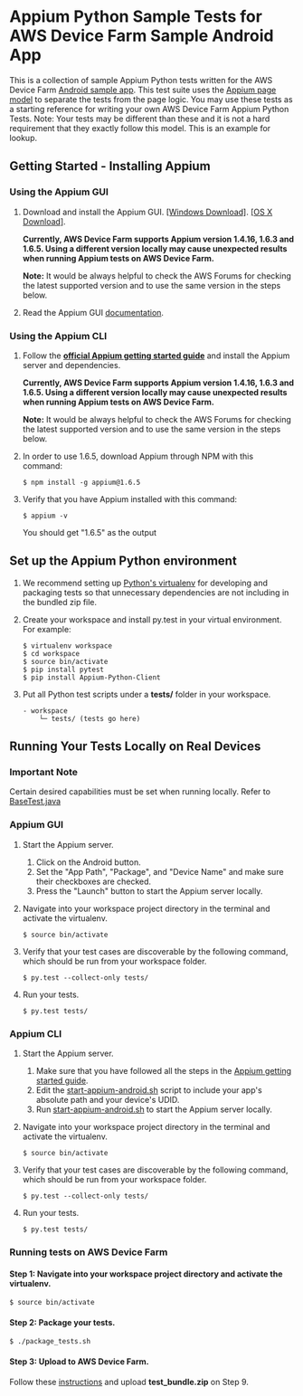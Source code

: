 # Appium Python Sample Tests for AWS Device Farm Sample Android App
This is a collection of sample Appium Python tests written for the AWS Device Farm [Android sample app](https://github.com/awslabs/aws-device-farm-sample-app-for-android). This test suite uses the [Appium page model](http://appium.io/slate/en/tutorial/android?java#page-object-pattern) to separate the tests from the page logic. You may use these tests as a starting reference for writing your own AWS Device Farm Appium Python Tests. 
Note: Your tests may be different than these and it is not a hard requirement that they exactly follow this model. This is an example for lookup.

## Getting Started - Installing Appium
### Using the Appium GUI
1. Download and install the Appium GUI. [[Windows Download]](https://bitbucket.org/appium/appium.app/downloads/AppiumForWindows_1_4_16_1.zip). [[OS X Download]](https://bitbucket.org/appium/appium.app/downloads/appium-1.4.13.dmg).

    **Currently, AWS Device Farm supports Appium version 1.4.16, 1.6.3 and 1.6.5. Using a different version locally may cause unexpected results when running Appium tests on AWS Device Farm.**
    
    **Note:** It would be always helpful to check the AWS Forums for checking the latest supported version and to use the same version in the steps below.

2. Read the Appium GUI [documentation](http://appium.io/slate/en/v1.4.13/#appium-gui).

### Using the Appium CLI
1. Follow the **[official Appium getting started guide](http://appium.io/slate/en/tutorial/android.html?java#getting-started-with-appium)** and install the Appium server and dependencies.

    **Currently, AWS Device Farm supports Appium version 1.4.16, 1.6.3 and 1.6.5. Using a different version locally may cause unexpected results when running Appium tests on AWS Device Farm.**

    **Note:** It would be always helpful to check the AWS Forums for checking the latest supported version and to use the same version in the steps below.
2. In order to use 1.6.5, download Appium through NPM with this command:

    ```
    $ npm install -g appium@1.6.5
    ```
    
3. Verify that you have Appium installed with this command:

    ```
    $ appium -v
    ```
    
   You should get "1.6.5" as the output

## Set up the Appium Python environment
1. We recommend setting up [Python's virtualenv](https://pypi.python.org/pypi/virtualenv) for developing and packaging tests so that unnecessary dependencies are not including in the bundled zip file.
2. Create your workspace and install py.test in your virtual environment. For example:

    ```
    $ virtualenv workspace
    $ cd workspace
    $ source bin/activate
    $ pip install pytest
    $ pip install Appium-Python-Client
    ```
    
3. Put all Python test scripts under a **tests/** folder in your workspace.

    ```
    - workspace
        └─ tests/ (tests go here)
    ```

## Running Your Tests Locally on Real Devices

### **Important Note**
Certain desired capabilities must be set when running locally. Refer to [BaseTest.java](./tests/tests/base_tests/base_test.py#L26-L32)

### Appium GUI
1. Start the Appium server.
    1. Click on the Android button.
    2. Set the "App Path", "Package", and "Device Name" and make sure their checkboxes are checked.
    3. Press the "Launch" button to start the Appium server locally.
2. Navigate into your workspace project directory in the terminal and activate the virtualenv.

    ```
    $ source bin/activate
    ```
    
3. Verify that your test cases are discoverable by the following command, which should be run from your workspace folder.

    ```
    $ py.test --collect-only tests/
    ```
    
4. Run your tests.

    ```
    $ py.test tests/
    ```

### Appium CLI
1. Start the Appium server.
    1. Make sure that you have followed all the steps in the [Appium getting started guide](http://appium.io/slate/en/tutorial/ios.html?java#getting-started-with-appium).
    2. Edit the [start-appium-android.sh](./start-appium-android.sh) script to include your app's absolute path and your device's UDID.
    3. Run [start-appium-android.sh](./start-appium-android.sh) to start the Appium server locally.
2. Navigate into your workspace project directory in the terminal and activate the virtualenv.

    ```
    $ source bin/activate
    ```
    
3. Verify that your test cases are discoverable by the following command, which should be run from your workspace folder.

    ```
    $ py.test --collect-only tests/
    ```
4. Run your tests.

    ```
    $ py.test tests/
    ```


### Running tests on AWS Device Farm
#### Step 1: Navigate into your workspace project directory and activate the virtualenv.

```
$ source bin/activate
```

#### Step 2: Package your tests.

```
$ ./package_tests.sh
```

#### Step 3: Upload to AWS Device Farm.
Follow these [instructions](http://docs.aws.amazon.com/devicefarm/latest/developerguide/test-types-android-appium-python.html#test-types-android-appium-python-upload) and upload **test_bundle.zip** on Step 9.

